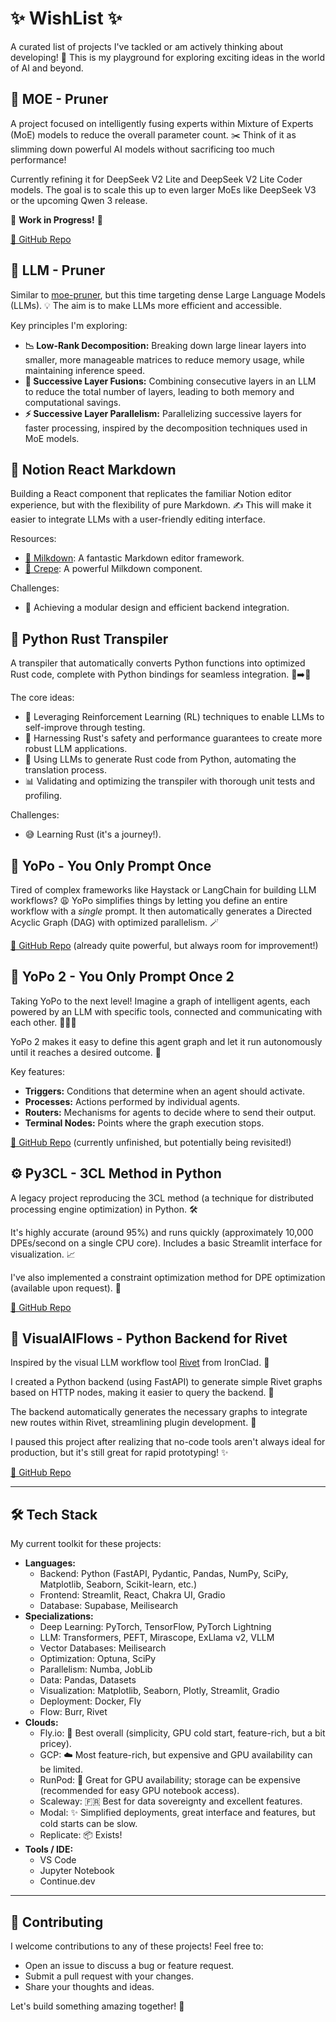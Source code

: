 # ✨ WishList ✨
A curated list of projects I've tackled or am actively thinking about developing! 🚀 This is my playground for exploring exciting ideas in the world of AI and beyond.

## 🤖 MOE - Pruner
A project focused on intelligently fusing experts within Mixture of Experts (MoE) models to reduce the overall parameter count. ✂️ Think of it as slimming down powerful AI models without sacrificing too much performance!

Currently refining it for DeepSeek V2 Lite and DeepSeek V2 Lite Coder models. The goal is to scale this up to even larger MoEs like DeepSeek V3 or the upcoming Qwen 3 release. 

🚧 **Work in Progress!** 🚧

[🔗 GitHub Repo](https://github.com/gabrielolympie/moe-pruner)

## 🧠 LLM - Pruner
Similar to [moe-pruner](https://github.com/gabrielolympie/moe-pruner), but this time targeting dense Large Language Models (LLMs). 💡 The aim is to make LLMs more efficient and accessible.

Key principles I'm exploring:

*   **📉 Low-Rank Decomposition:** Breaking down large linear layers into smaller, more manageable matrices to reduce memory usage, while maintaining inference speed.
*   **🤝 Successive Layer Fusions:** Combining consecutive layers in an LLM to reduce the total number of layers, leading to both memory and computational savings.
*   **⚡️ Successive Layer Parallelism:**  Parallelizing successive layers for faster processing, inspired by the decomposition techniques used in MoE models.

## 📝 Notion React Markdown
Building a React component that replicates the familiar Notion editor experience, but with the flexibility of pure Markdown. ✍️ This will make it easier to integrate LLMs with a user-friendly editing interface.

Resources:

*   [🥛 Milkdown](https://github.com/Milkdown/milkdown): A fantastic Markdown editor framework.
*   [🥞 Crepe](https://milkdown.dev/docs/guide/using-crepe): A powerful Milkdown component.

Challenges:

*   🧩 Achieving a modular design and efficient backend integration.

## 🦀 Python Rust Transpiler
A transpiler that automatically converts Python functions into optimized Rust code, complete with Python bindings for seamless integration. 🐍➡️🦀

The core ideas:

*   🧪 Leveraging Reinforcement Learning (RL) techniques to enable LLMs to self-improve through testing.
*   💪 Harnessing Rust's safety and performance guarantees to create more robust LLM applications.
*   🤖 Using LLMs to generate Rust code from Python, automating the translation process.
*   📊 Validating and optimizing the transpiler with thorough unit tests and profiling.

Challenges:

*   😅 Learning Rust (it's a journey!).

## 🚀 YoPo - You Only Prompt Once
Tired of complex frameworks like Haystack or LangChain for building LLM workflows? 😩 YoPo simplifies things by letting you define an entire workflow with a *single* prompt. It then automatically generates a Directed Acyclic Graph (DAG) with optimized parallelism. 🪄

[🔗 GitHub Repo](https://github.com/gabrielolympie/YoPo) (already quite powerful, but always room for improvement!)

## 🌌 YoPo 2 - You Only Prompt Once 2
Taking YoPo to the next level! Imagine a graph of intelligent agents, each powered by an LLM with specific tools, connected and communicating with each other. 🧠🔗🧠

YoPo 2 makes it easy to define this agent graph and let it run autonomously until it reaches a desired outcome. 🏁

Key features:

*   **Triggers:** Conditions that determine when an agent should activate.
*   **Processes:** Actions performed by individual agents.
*   **Routers:** Mechanisms for agents to decide where to send their output.
*   **Terminal Nodes:** Points where the graph execution stops.

[🔗 GitHub Repo](https://github.com/gabrielolympie/YoPo_V2) (currently unfinished, but potentially being revisited!)

## ⚙️ Py3CL - 3CL Method in Python
A legacy project reproducing the 3CL method (a technique for distributed processing engine optimization) in Python. 🛠️

It's highly accurate (around 95%) and runs quickly (approximately 10,000 DPEs/second on a single CPU core). Includes a basic Streamlit interface for visualization. 📈

I've also implemented a constraint optimization method for DPE optimization (available upon request). 🎁

[🔗 GitHub Repo](https://github.com/gabrielolympie/Py3CL)

## 🎨 VisualAIFlows - Python Backend for Rivet
Inspired by the visual LLM workflow tool [Rivet](https://rivet.ironcladapp.com/) from IronClad. 🤩

I created a Python backend (using FastAPI) to generate simple Rivet graphs based on HTTP nodes, making it easier to query the backend. 🐍

The backend automatically generates the necessary graphs to integrate new routes within Rivet, streamlining plugin development. 🔌

I paused this project after realizing that no-code tools aren't always ideal for production, but it's still great for rapid prototyping! ✨

[🔗 GitHub Repo](https://github.com/gabrielolympie/VisualAIFlows)

---

## 🛠️ Tech Stack

My current toolkit for these projects:

*   **Languages:**
    *   Backend: Python (FastAPI, Pydantic, Pandas, NumPy, SciPy, Matplotlib, Seaborn, Scikit-learn, etc.)
    *   Frontend: Streamlit, React, Chakra UI, Gradio
    *   Database: Supabase, Meilisearch
*   **Specializations:**
    *   Deep Learning: PyTorch, TensorFlow, PyTorch Lightning
    *   LLM: Transformers, PEFT, Mirascope, ExLlama v2, VLLM
    *   Vector Databases: Meilisearch
    *   Optimization: Optuna, SciPy
    *   Parallelism: Numba, JobLib
    *   Data: Pandas, Datasets
    *   Visualization: Matplotlib, Seaborn, Plotly, Streamlit, Gradio
    *   Deployment: Docker, Fly
    *   Flow: Burr, Rivet
*   **Clouds:**
    *   Fly.io: 🥇 Best overall (simplicity, GPU cold start, feature-rich, but a bit pricey).
    *   GCP: ☁️ Most feature-rich, but expensive and GPU availability can be limited.
    *   RunPod: 🚀 Great for GPU availability; storage can be expensive (recommended for easy GPU notebook access).
    *   Scaleway: 🇫🇷 Best for data sovereignty and excellent features.
    *   Modal: ✨ Simplified deployments, great interface and features, but cold starts can be slow.
    *   Replicate: 📦 Exists!
*   **Tools / IDE:**
    *   VS Code
    *   Jupyter Notebook
    *   Continue.dev

---

## 🤝 Contributing

I welcome contributions to any of these projects!  Feel free to:

*   Open an issue to discuss a bug or feature request.
*   Submit a pull request with your changes.
*   Share your thoughts and ideas.

Let's build something amazing together! 🎉